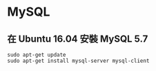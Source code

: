 # MySQL


## 在 Ubuntu 16.04 安裝 MySQL 5.7

```shell
sudo apt-get update
sudo apt-get install mysql-server mysql-client
```
